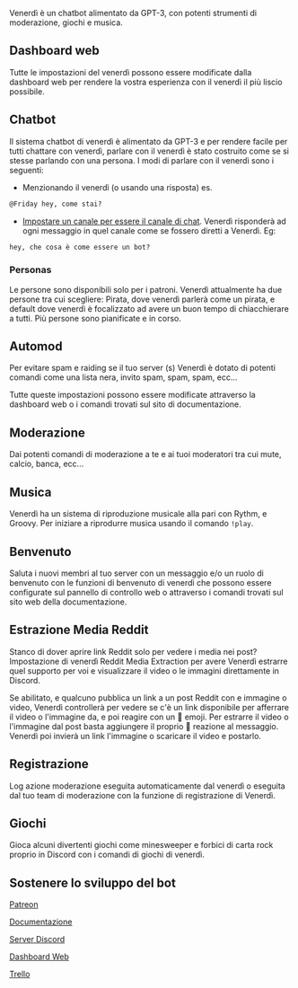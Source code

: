 Venerdì è un chatbot alimentato da GPT-3, con potenti strumenti di moderazione, giochi e musica.

## Dashboard web

Tutte le impostazioni del venerdì possono essere modificate dalla dashboard web per rendere la vostra esperienza con il venerdì il più liscio possibile.

## Chatbot

Il sistema chatbot di venerdì è alimentato da GPT-3 e per rendere facile per tutti chattare con venerdì, parlare con il venerdì è stato costruito come se si stesse parlando con una persona. I modi di parlare con il venerdì sono i seguenti:

- Menzionando il venerdì (o usando una risposta) es.

```md
@Friday hey, come stai?
```

- [Impostare un canale per essere il canale di chat](/commands/moderation/#chatchannel). Venerdì risponderà ad ogni messaggio in quel canale come se fossero diretti a Venerdì. Eg:

```md
hey, che cosa è come essere un bot?
```

### Personas

Le persone sono disponibili solo per i patroni. Venerdì attualmente ha due persone tra cui scegliere: Pirata, dove venerdì parlerà come un pirata, e default dove venerdì è focalizzato ad avere un buon tempo di chiacchierare a tutti. Più persone sono pianificate e in corso.

## Automod

Per evitare spam e raiding se il tuo server (s) Venerdì è dotato di potenti comandi come una lista nera, invito spam, spam, spam, ecc...

Tutte queste impostazioni possono essere modificate attraverso la dashboard web o i comandi trovati sul sito di documentazione.

## Moderazione

Dai potenti comandi di moderazione a te e ai tuoi moderatori tra cui mute, calcio, banca, ecc...

## Musica

Venerdì ha un sistema di riproduzione musicale alla pari con Rythm, e Groovy. Per iniziare a riprodurre musica usando il comando `!play`.

## Benvenuto

Saluta i nuovi membri al tuo server con un messaggio e/o un ruolo di benvenuto con le funzioni di benvenuto di venerdì che possono essere configurate sul pannello di controllo web o attraverso i comandi trovati sul sito web della documentazione.

## Estrazione Media Reddit

Stanco di dover aprire link Reddit solo per vedere i media nei post? Impostazione di venerdì Reddit Media Extraction per avere Venerdì estrarre quel supporto per voi e visualizzare il video o le immagini direttamente in Discord.

Se abilitato, e qualcuno pubblica un link a un post Reddit con e immagine o video, Venerdì controllerà per vedere se c'è un link disponibile per afferrare il video o l'immagine da, e poi reagire con un 🔗 emoji. Per estrarre il video o l'immagine dal post basta aggiungere il proprio 🔗 reazione al messaggio. Venerdì poi invierà un link l'immagine o scaricare il video e postarlo.

## Registrazione

Log azione moderazione eseguita automaticamente dal venerdì o eseguita dal tuo team di moderazione con la funzione di registrazione di Venerdì.

## Giochi

Gioca alcuni divertenti giochi come minesweeper e forbici di carta rock proprio in Discord con i comandi di giochi di venerdì.

## Sostenere lo sviluppo del bot

[Patreon](https://www.patreon.com/join/fridaybot)

[Documentazione](https://docs.friday-bot.com/)

[Server Discord](https://discord.com/invite/NTRuFjU)

[Dashboard Web](https://friday-bot.com/)

[Trello](https://trello.com/b/SCI2mZzR/friday-bot)